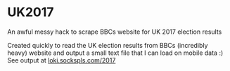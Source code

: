 # UK2017
An awful messy hack to scrape BBCs website for UK 2017 election results

Created quickly to read the UK election results from BBCs (incredibly heavy) website and output a small text file that I can load on mobile data :)
See output at [loki.sockspls.com/2017](https://loki.sockspls.com/2017)
